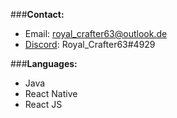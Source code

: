 ###**Contact:**
- Email: royal_crafter63@outlook.de
- [Discord](https://www.discord.com): Royal_Crafter63#4929

###**Languages:**
- Java
- React Native
- React JS
